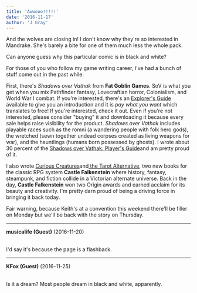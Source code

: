 ```yaml
---
title: 'Awwooo!!!!!'
date: '2016-11-17'
author: 'J Gray'
---
```


<p>And the wolves are closing in! I don't know why they're so interested in Mandrake. She's barely a bite for one of them much less the whole pack. </p><p>Can anyone guess why this particular comic is in black and white?</p><p>For those of you who follow my game writing career, I've had a bunch of stuff come out in the past while. </p><p>First, there's <em>Shadows over Vathak</em> from <strong>Fat Goblin Games</strong>. SoV is what you get when you mix Pathfinder fantasy, Lovecraftian horror, Colonialism, and World War I combat. If you're interested, there's an <a href="http://www.rpgnow.com/product/198365/Shadows-over-Vathak-Explorers-Guide-to-Vathak" target="_blank">Explorer's Guide</a> available to give you an introduction and it is <em>pay what you want</em> which translates to free! If you're interested, check it out. Even if you're not interested, please consider "buying" it and downloading it because every sale helps raise visibility for the product. <em>Shadows over Vathak </em>includes playable races such as the romni (a wandering people with folk hero gods), the wretched (sewn together undead corpses created as living weapons for war), and the hauntlings (humans born possessed by ghosts). I wrote about 30 percent of the <a href="http://www.rpgnow.com/product/196956/Shadows-over-Vathak-Players-Guide-to-Vathak" target="_blank">Shadows over Vathak: Player's Guide</a>and am pretty proud of it.</p><p>I also wrote <a href="http://www.rpgnow.com/product/194571/Castle-Falkenstein-Curious-Creatures" target="_blank">Curious Creatures</a>and<a href="http://www.rpgnow.com/product/194574/Castle-Falkenstein-The-Tarot-Variation" target="_blank"> the Tarot Alternative</a>, two new books for the classic RPG system <strong>Castle Falkenstein</strong> where history, fantasy, steampunk, and fiction collide in a Victorian alternate universe. Back in the day, <strong>Castle Falkenstein </strong>won two Origin awards and earned acclaim for its beauty and creativity. I'm pretty darn proud of being a driving force in bringing it back today.</p><p>Fair warning, because Keith's at a convention this weekend there'll be filler on Monday but we'll be back with the story on Thursday.</p>

---
**musicalife (Guest)** (2016-11-20)

<br> I'd say it's because the page is a flashback.

---
**KFox (Guest)** (2016-11-25)

<br> Is it a dream? Most people dream in black and white, apparently.

